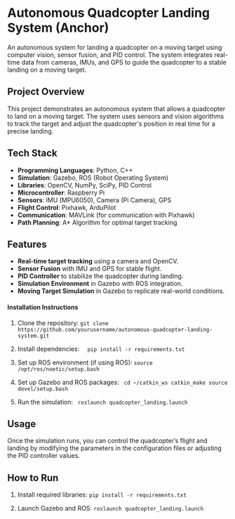 # Autonomous Quadcopter Landing System (Anchor)

An autonomous system for landing a quadcopter on a moving target using computer vision, sensor fusion, and PID control. The system integrates real-time data from cameras, IMUs, and GPS to guide the quadcopter to a stable landing on a moving target.

## Project Overview
This project demonstrates an autonomous system that allows a quadcopter to land on a moving target. The system uses sensors and vision algorithms to track the target and adjust the quadcopter's position in real time for a precise landing.

## Tech Stack
- **Programming Languages**: Python, C++
- **Simulation**: Gazebo, ROS (Robot Operating System)
- **Libraries**: OpenCV, NumPy, SciPy, PID Control
- **Microcontroller**: Raspberry Pi
- **Sensors**: IMU (MPU6050), Camera (Pi Camera), GPS
- **Flight Control**: Pixhawk, ArduPilot
- **Communication**: MAVLink (for communication with Pixhawk)
- **Path Planning**: A* Algorithm for optimal target tracking

## Features
- **Real-time target tracking** using a camera and OpenCV.
- **Sensor Fusion** with IMU and GPS for stable flight.
- **PID Controller** to stabilize the quadcopter during landing.
- **Simulation Environment** in Gazebo with ROS integration.
- **Moving Target Simulation** in Gazebo to replicate real-world conditions.

#### **Installation Instructions**

1. Clone the repository:
```git clone https://github.com/yourusername/autonomous-quadcopter-landing-system.git```

2. Install dependencies:
 ```  pip install -r requirements.txt```

3. Set up ROS environment (if using ROS):
   ```source /opt/ros/noetic/setup.bash```

4. Set up Gazebo and ROS packages:
  ``` cd ~/catkin_ws catkin_make source devel/setup.bash```

5. Run the simulation:
  ``` roslaunch quadcopter_landing.launch```


## Usage

Once the simulation runs, you can control the quadcopter’s flight and landing by modifying the parameters in the configuration files or adjusting the PID controller values.

## How to Run 

1. Install required libraries:
   ```pip install -r requirements.txt```

2. Launch Gazebo and ROS:
   ```roslaunch quadcopter_landing.launch```



